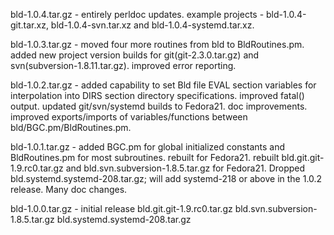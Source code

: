 
 bld-1.0.4.tar.gz - entirely perldoc updates.  example projects - bld-1.0.4-git.tar.xz, bld-1.0.4-svn.tar.xz
                    and bld-1.0.4-systemd.tar.xz.

 bld-1.0.3.tar.gz - moved four more routines from bld to BldRoutines.pm.  added new project version builds
                    for git(git-2.3.0.tar.gz) and svn(subversion-1.8.11.tar.gz).  improved error reporting.

 bld-1.0.2.tar.gz - added capability to set Bld file EVAL section variables for interpolation into DIRS section
                    directory specifications.  improved fatal() output. updated git/svn/systemd builds to
                    Fedora21.  doc improvements.  improved exports/imports of variables/functions between
                    bld/BGC.pm/BldRoutines.pm.

 bld-1.0.1.tar.gz - added BGC.pm for global initialized constants and BldRoutines.pm for most subroutines.
                    rebuilt for Fedora21.  rebuilt bld.git.git-1.9.rc0.tar.gz and bld.svn.subversion-1.8.5.tar.gz
                    for Fedora21.  Dropped bld.systemd.systemd-208.tar.gz; will add systemd-218 or above in
                    the 1.0.2 release.  Many doc changes.

 bld-1.0.0.tar.gz - initial release
     bld.git.git-1.9.rc0.tar.gz
     bld.svn.subversion-1.8.5.tar.gz
     bld.systemd.systemd-208.tar.gz

